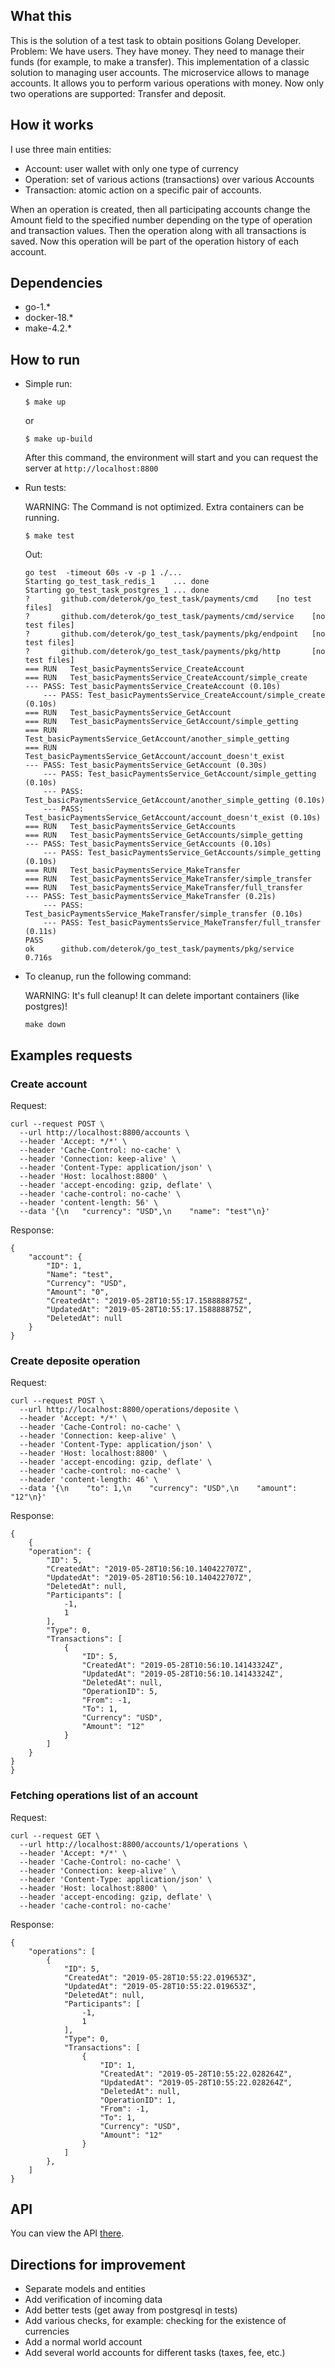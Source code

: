 ## What this
This is the solution of a test task to obtain positions Golang Developer.
Problem: We have users. They have money. They need to manage their funds (for example, to make a transfer). This implementation of a classic solution to managing user accounts. The microservice allows to manage accounts. It allows you to perform various operations with money. Now only two operations are supported: Transfer and deposit.


## How it works
I use three main entities:
- Account: user wallet with only one type of currency
- Operation: set of various actions (transactions) over various Accounts
- Transaction: atomic action on a specific pair of accounts.

When an operation is created, then all participating accounts change the Amount field to the specified number depending on the type of operation and transaction values. Then the operation along with all transactions is saved. Now this operation will be part of the operation history of each account.

## Dependencies
- go-1.*
- docker-18.*
- make-4.2.*

## How to run
- Simple run:
    ```shell
    $ make up
    ```
    or
    ```shell
    $ make up-build
    ```

    After this command, the environment will start and you can request the server at `http://localhost:8800`

- Run tests:

    WARNING: The Command is not optimized. Extra containers can be running.
    ```shell
    $ make test
    ```
    Out:
    ```
    go test  -timeout 60s -v -p 1 ./...
    Starting go_test_task_redis_1    ... done
    Starting go_test_task_postgres_1 ... done
    ?       github.com/deterok/go_test_task/payments/cmd    [no test files]
    ?       github.com/deterok/go_test_task/payments/cmd/service    [no test files]
    ?       github.com/deterok/go_test_task/payments/pkg/endpoint   [no test files]
    ?       github.com/deterok/go_test_task/payments/pkg/http       [no test files]
    === RUN   Test_basicPaymentsService_CreateAccount
    === RUN   Test_basicPaymentsService_CreateAccount/simple_create
    --- PASS: Test_basicPaymentsService_CreateAccount (0.10s)
        --- PASS: Test_basicPaymentsService_CreateAccount/simple_create (0.10s)
    === RUN   Test_basicPaymentsService_GetAccount
    === RUN   Test_basicPaymentsService_GetAccount/simple_getting
    === RUN   Test_basicPaymentsService_GetAccount/another_simple_getting
    === RUN   Test_basicPaymentsService_GetAccount/account_doesn't_exist
    --- PASS: Test_basicPaymentsService_GetAccount (0.30s)
        --- PASS: Test_basicPaymentsService_GetAccount/simple_getting (0.10s)
        --- PASS: Test_basicPaymentsService_GetAccount/another_simple_getting (0.10s)
        --- PASS: Test_basicPaymentsService_GetAccount/account_doesn't_exist (0.10s)
    === RUN   Test_basicPaymentsService_GetAccounts
    === RUN   Test_basicPaymentsService_GetAccounts/simple_getting
    --- PASS: Test_basicPaymentsService_GetAccounts (0.10s)
        --- PASS: Test_basicPaymentsService_GetAccounts/simple_getting (0.10s)
    === RUN   Test_basicPaymentsService_MakeTransfer
    === RUN   Test_basicPaymentsService_MakeTransfer/simple_transfer
    === RUN   Test_basicPaymentsService_MakeTransfer/full_transfer
    --- PASS: Test_basicPaymentsService_MakeTransfer (0.21s)
        --- PASS: Test_basicPaymentsService_MakeTransfer/simple_transfer (0.10s)
        --- PASS: Test_basicPaymentsService_MakeTransfer/full_transfer (0.11s)
    PASS
    ok      github.com/deterok/go_test_task/payments/pkg/service    0.716s
    ```

- To cleanup, run the following command:

    WARNING: It's full cleanup! It can delete important containers (like postgres)!
    ```shell
    make down
    ```

## Examples requests

### Create account
Request:
```shell
curl --request POST \
  --url http://localhost:8800/accounts \
  --header 'Accept: */*' \
  --header 'Cache-Control: no-cache' \
  --header 'Connection: keep-alive' \
  --header 'Content-Type: application/json' \
  --header 'Host: localhost:8800' \
  --header 'accept-encoding: gzip, deflate' \
  --header 'cache-control: no-cache' \
  --header 'content-length: 56' \
  --data '{\n	"currency": "USD",\n	"name": "test"\n}'
```

Response:
```
{
    "account": {
        "ID": 1,
        "Name": "test",
        "Currency": "USD",
        "Amount": "0",
        "CreatedAt": "2019-05-28T10:55:17.158888875Z",
        "UpdatedAt": "2019-05-28T10:55:17.158888875Z",
        "DeletedAt": null
    }
}
```

### Create deposite operation
Request:
```shell
curl --request POST \
  --url http://localhost:8800/operations/deposite \
  --header 'Accept: */*' \
  --header 'Cache-Control: no-cache' \
  --header 'Connection: keep-alive' \
  --header 'Content-Type: application/json' \
  --header 'Host: localhost:8800' \
  --header 'accept-encoding: gzip, deflate' \
  --header 'cache-control: no-cache' \
  --header 'content-length: 46' \
  --data '{\n    "to": 1,\n    "currency": "USD",\n    "amount": "12"\n}'
```

Response:
```
{
    {
    "operation": {
        "ID": 5,
        "CreatedAt": "2019-05-28T10:56:10.140422707Z",
        "UpdatedAt": "2019-05-28T10:56:10.140422707Z",
        "DeletedAt": null,
        "Participants": [
            -1,
            1
        ],
        "Type": 0,
        "Transactions": [
            {
                "ID": 5,
                "CreatedAt": "2019-05-28T10:56:10.14143324Z",
                "UpdatedAt": "2019-05-28T10:56:10.14143324Z",
                "DeletedAt": null,
                "OperationID": 5,
                "From": -1,
                "To": 1,
                "Currency": "USD",
                "Amount": "12"
            }
        ]
    }
}
}
```

### Fetching operations list of an account
Request:
```shell
curl --request GET \
  --url http://localhost:8800/accounts/1/operations \
  --header 'Accept: */*' \
  --header 'Cache-Control: no-cache' \
  --header 'Connection: keep-alive' \
  --header 'Content-Type: application/json' \
  --header 'Host: localhost:8800' \
  --header 'accept-encoding: gzip, deflate' \
  --header 'cache-control: no-cache'
```
Response:

```
{
    "operations": [
        {
            "ID": 5,
            "CreatedAt": "2019-05-28T10:55:22.019653Z",
            "UpdatedAt": "2019-05-28T10:55:22.019653Z",
            "DeletedAt": null,
            "Participants": [
                -1,
                1
            ],
            "Type": 0,
            "Transactions": [
                {
                    "ID": 1,
                    "CreatedAt": "2019-05-28T10:55:22.028264Z",
                    "UpdatedAt": "2019-05-28T10:55:22.028264Z",
                    "DeletedAt": null,
                    "OperationID": 1,
                    "From": -1,
                    "To": 1,
                    "Currency": "USD",
                    "Amount": "12"
                }
            ]
        },
    ]
}
```

## API
You can view the API [there](docs/API.md).


## Directions for improvement
* Separate models and entities
* Add verification of incoming data
* Add better tests (get away from postgresql in tests)
* Add various checks, for example: checking for the existence of currencies
* Add a normal world account
* Add several world accounts for different tasks (taxes, fee, etc.)
